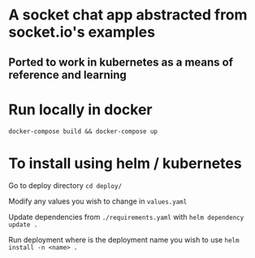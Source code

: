 # A socket chat app abstracted from socket.io's examples

## Ported to work in kubernetes as a means of reference and learning

# Run locally in docker
`docker-compose build && docker-compose up`


# To install using helm / kubernetes
Go to deploy directory
```cd deploy/```

Modify any values you wish to change in `values.yaml`

Update dependencies from `./requirements.yaml` with
```helm dependency update .```

Run deployment where <name> is the deployment name you wish to use
```helm install -n <name> .```
